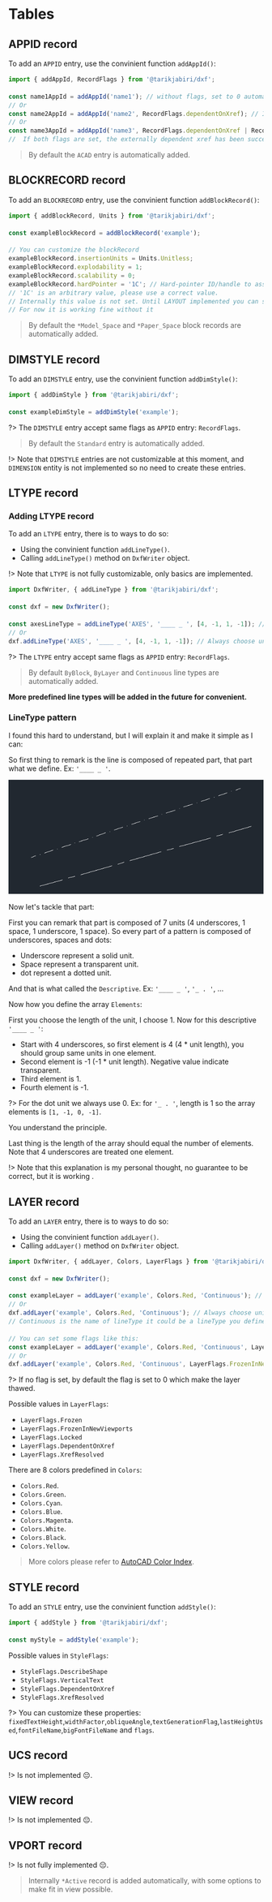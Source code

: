 # Tables

## APPID record

To add an ```APPID``` entry, use the convinient function ```addAppId()```:

```js
import { addAppId, RecordFlags } from '@tarikjabiri/dxf';

const name1AppId = addAppId('name1'); // without flags, set to 0 automatically.
// Or
const name2AppId = addAppId('name2', RecordFlags.dependentOnXref); // Is externally dependent on an xref.
// Or
const name3AppId = addAppId('name3', RecordFlags.dependentOnXref | RecordFlags.xrefResolved);
//  If both flags are set, the externally dependent xref has been successfully resolved.
```

> By default the ```ACAD``` entry is automatically added.

## BLOCKRECORD record

To add an ```BLOCKRECORD``` entry, use the convinient function ```addBlockRecord()```:

```js
import { addBlockRecord, Units } from '@tarikjabiri/dxf';

const exampleBlockRecord = addBlockRecord('example');

// You can customize the blockRecord
exampleBlockRecord.insertionUnits = Units.Unitless;
exampleBlockRecord.explodability = 1;
exampleBlockRecord.scalability = 0;
exampleBlockRecord.hardPointer = '1C'; // Hard-pointer ID/handle to associated LAYOUT object.
// '1C' is an arbitrary value, please use a correct value.
// Internally this value is not set. Until LAYOUT implemented you can set it.
// For now it is working fine without it
```

> By default the ```*Model_Space``` and ```*Paper_Space``` block records are automatically added.

## DIMSTYLE record

To add an ```DIMSTYLE``` entry, use the convinient function ```addDimStyle()```:

```js
import { addDimStyle } from '@tarikjabiri/dxf';

const exampleDimStyle = addDimStyle('example');

```

?> The ```DIMSTYLE``` entry accept same flags as ```APPID``` entry: ```RecordFlags```.

> By default the ```Standard``` entry is automatically added.

!> Note that ```DIMSTYLE``` entries are not customizable at this moment, and ```DIMENSION``` entity is not implemented so no need to create these entries.

## LTYPE record

### Adding LTYPE record

To add an ```LTYPE``` entry, there is to ways to do so:

- Using the convinient function ```addLineType()```.
- Calling ```addLineType()``` method on ```DxfWriter``` object.

!> Note that ```LTYPE``` is not fully customizable, only basics are implemented.

```js
import DxfWriter, { addLineType } from '@tarikjabiri/dxf';

const dxf = new DxfWriter();

const axesLineType = addLineType('AXES', '____ _ ', [4, -1, 1, -1]); // Use this function if you want to store a refrence to line type object.
// Or
dxf.addLineType('AXES', '____ _ ', [4, -1, 1, -1]); // Always choose unique names.
```

?> The ```LTYPE``` entry accept same flags as ```APPID``` entry: ```RecordFlags```.

> By default ```ByBlock```, ```ByLayer``` and ```Continuous``` line types are automatically added.

**More predefined line types will be added in the future for convenient.**

### LineType pattern

I found this hard to understand, but I will explain it and make it simple as I can:

So first thing to remark is the line is composed of repeated part, that part what we define. Ex: ```'____ _ '```.

![logo](_media/linetype-axes.png)

Now let's tackle that part:

First you can remark that part is composed of 7 units (4 underscores, 1 space, 1 underscore, 1 space).
So every part of a pattern is composed of underscores, spaces and dots:

- Underscore represent a solid unit.
- Space represent a transparent unit.
- dot represent a dotted unit.

And that is what called the ```Descriptive```. Ex: ```'____ _ '```, ```'_ . '```, ...

Now how you define the array ```Elements```:

First you choose the length of the unit, I choose 1.
Now for this descriptive ```'____ _ '```:

- Start with 4 underscores, so first element is 4 (4 * unit length), you should group same units in one element.
- Second element is -1 (-1 * unit length). Negative value indicate transparent.
- Third element is 1.
- Fourth element is -1.

?> For the dot unit we always use 0. Ex: for ```'_ . '```, length is 1 so the array elements is ```[1, -1, 0, -1]```.

You understand the principle.

Last thing is the length of the array should equal the number of elements. Note that 4 underscores are treated one element.

!> Note that this explanation is my personal thought, no guarantee to be correct, but it is working .

## LAYER record

To add an ```LAYER``` entry, there is to ways to do so:

- Using the convinient function ```addLayer()```.
- Calling ```addLayer()``` method on ```DxfWriter``` object.

```js
import DxfWriter, { addLayer, Colors, LayerFlags } from '@tarikjabiri/dxf';

const dxf = new DxfWriter();

const exampleLayer = addLayer('example', Colors.Red, 'Continuous'); // Use this function if you want to store a refrence to layer object.
// Or
dxf.addLayer('example', Colors.Red, 'Continuous'); // Always choose unique names.
// Continuous is the name of lineType it could be a lineType you define.

// You can set some flags like this:
const exampleLayer = addLayer('example', Colors.Red, 'Continuous', LayerFlags.Frozen | LayerFlags.Locked);
// Or
dxf.addLayer('example', Colors.Red, 'Continuous', LayerFlags.FrozenInNewViewports | LayerFlags.Locked);
```

?> If no flag is set, by default the flag is set to 0 which make the layer thawed.

Possible values in ```LayerFlags```:

- ```LayerFlags.Frozen```
- ```LayerFlags.FrozenInNewViewports```
- ```LayerFlags.Locked```
- ```LayerFlags.DependentOnXref```
- ```LayerFlags.XrefResolved```

There are 8 colors predefined in ```Colors```:

- ```Colors.Red```.
- ```Colors.Green```.
- ```Colors.Cyan```.
- ```Colors.Blue```.
- ```Colors.Magenta```.
- ```Colors.White```.
- ```Colors.Black```.
- ```Colors.Yellow```.

> More colors please refer to [AutoCAD Color Index](https://gohtx.com/acadcolors.php).

## STYLE record

To add an ```STYLE``` entry, use the convinient function ```addStyle()```:

```js
import { addStyle } from '@tarikjabiri/dxf';

const myStyle = addStyle('example'); 
```

Possible values in ```StyleFlags```:

- ```StyleFlags.DescribeShape```
- ```StyleFlags.VerticalText```
- ```StyleFlags.DependentOnXref```
- ```StyleFlags.XrefResolved```

?>  You can customize these properties: ```fixedTextHeight```,```widthFactor```,```obliqueAngle```,```textGenerationFlag```,```lastHeightUsed```,```fontFileName```,```bigFontFileName``` and ```flags```.

## UCS record

!> Is not implemented 😔.

## VIEW record

!> Is not implemented 😔.

## VPORT record

!> Is not fully implemented 😔.

> Internally ```*Active``` record is added automatically, with some options to make fit in view possible.

